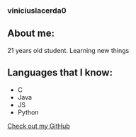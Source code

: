 ### viniciuslacerda0

## About me:

21 years old student. Learning new things



## Languages that I know:

- C
- Java
- JS
- Python



[Check out my GitHub](https://github.com/viniciuslacerda0)

